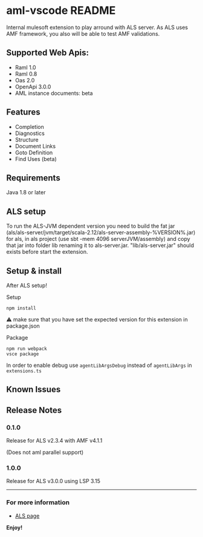 # aml-vscode README

Internal mulesoft extension to play arround with ALS server. As ALS uses AMF framework, you also will be able to test AMF validations.

## Supported Web Apis:
* Raml 1.0
* Raml 0.8
* Oas 2.0
* OpenApi 3.0.0
* AML instance documents: beta

## Features

* Completion
* Diagnostics
* Structure
* Document Links
* Goto Definition
* Find Uses (beta)

## Requirements

Java 1.8 or later

## ALS setup
To run the ALS-JVM dependent version you need to build the fat jar (als/als-server/jvm/target/scala-2.12/als-server-assembly-%VERSION%.jar) for als, in als project (use sbt -mem 4096 serverJVM/assembly) and copy that jar into folder lib renaming it to als-server.jar.
"lib/als-server.jar" should exists before start the extension.

## Setup & install
After ALS setup!

Setup
```
npm install
```

:warning: make sure that you have set the expected version for this extension in package.json 

Package
```
npm run webpack
vsce package
```

In order to enable debug use `agentLibArgsDebug` instead of `agentLibArgs` in `extensions.ts`
## Known Issues

## Release Notes

### 0.1.0

Release for ALS v2.3.4 with AMF v4.1.1

(Does not aml parallel support)

### 1.0.0

Release for ALS v3.0.0 using LSP 3.15

-----------------------------------------------------------------------------------------------------------

### For more information

* [ALS page](https://github.com/mulesoft/als)

**Enjoy!**
